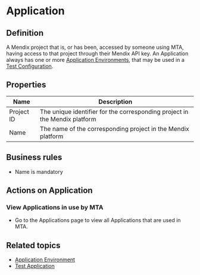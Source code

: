 # Application

## Definition

A Mendix project that is, or has been, accessed by someone using MTA, having access to that project through their Mendix API key. An Application always has one or more [Application Environments](application-environment), that may be used in a [Test Configuration](test-configuration).

## Properties
| Name | Description |
| ----------- | ----------- |
| Project ID | The unique identifier for the corresponding project in the Mendix platform |
| Name | The name of the corresponding project in the Mendix platform |

## Business rules
- Name is mandatory

## Actions on Application

### View Applications in use by MTA
- Go to the Applications page to view all Applications that are used in MTA.

## Related topics
- [Application Environment](application-environment)
- [Test Application](test-application)
